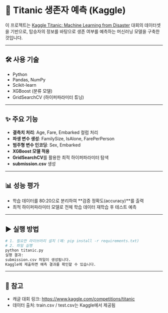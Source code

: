 # 🚢 Titanic 생존자 예측 (Kaggle)
이 프로젝트는 [Kaggle Titanic: Machine Learning from Disaster](https://www.kaggle.com/competitions/titanic) 대회의 데이터셋을 기반으로, 탑승자의 정보를 바탕으로 생존 여부를 예측하는 머신러닝 모델을 구축한 것입니다.

---

## 🛠 사용 기술
- Python
- Pandas, NumPy
- Scikit-learn
- XGBoost (분류 모델)
- GridSearchCV (하이퍼파라미터 튜닝)

---

## ✨ 주요 기능
- **결측치 처리**: Age, Fare, Embarked 컬럼 처리
- **파생 변수 생성**: FamilySize, IsAlone, FarePerPerson
- **범주형 변수 인코딩**: Sex, Embarked
- **XGBoost 모델 적용**
- **GridSearchCV**를 활용한 최적 하이퍼파라미터 탐색
- **submission.csv** 생성

---

## 📊 성능 평가
- 학습 데이터를 80:20으로 분리하여 **검증 정확도(accuracy)**를 출력
- 최적 하이퍼파라미터 모델로 전체 학습 데이터 재학습 후 테스트 예측

---

## ▶️ 실행 방법
```bash
# 1. 필요한 라이브러리 설치 (예: pip install -r requirements.txt)
# 2. 파일 실행
python titanic.py
실행 결과:
submission.csv 파일이 생성됩니다.
Kaggle에 제출하면 예측 결과를 확인할 수 있습니다.
```
---

## 📌 참고
- 캐글 대회 링크: https://www.kaggle.com/competitions/titanic
- 데이터 출처: train.csv / test.csv는 Kaggle에서 제공됨


